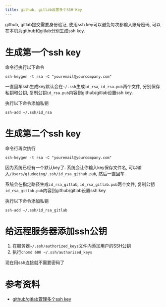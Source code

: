 ```yaml
---
title: github, gitlab设置多个SSH Key
---
```


github, gitlab提交需要身份验证, 使用ssh key可以避免每次都输入账号密码, 可以在本机为github和gitlab分别生成ssh key.

# 生成第一个ssh key

命令行执行以下命令

    ssh-keygen -t rsa -C "youremail@yourcompany.com"

一直回车ssh生成key默认会在`~/.ssh`生成`id_rsa`, `id_rsa.pub`两个文件, 分别保存私钥和公钥, 复制公钥`id_rsa.pub`内容到github/gitlab设置ssh key.

执行以下命令添加私钥

    ssh-add ~/.ssh/id_rsa

# 生成第二个ssh key

命令行再次执行

    ssh-keygen -t rsa -C "youremail@yourcompany.com"

因为系统已经有一个默认key了. 系统会让你输入key保存文件名, 可以输入`/Users/qiudeqing/.ssh/id_rsa_github.pub`, 然后一直回车.

系统会在指定路径生成`id_rsa_gitlab`, `id_rsa_gitlab.pub`两个文件, 复制公钥`id_rsa_gitlab.pub`内容到github/gitlab设置ssh key


执行以下命令添加私钥

    ssh-add ~/.ssh/id_rsa_gitlab


# 给远程服务器添加ssh公钥

1. 在服务器`~/.ssh/authorized_keys`文件内添加用户的SSH公钥
2. 执行`chomd 600 ~/.ssh/authorized_keys`

现在用ssh连接就不需要密码了


# 参考资料

- [github/gitlab管理多个ssh key][1]


[1]: http://www.cnblogs.com/fanyong/p/3962455.html
